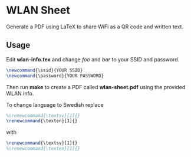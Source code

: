 # WLAN Sheet
Generate a PDF using LaTeX to share WiFi as a QR code and written text.

## Usage
Edit **wlan-info.tex** and change _foo_ and _bar_ to your SSID and password.

```latex
\newcommand{\ssid}{YOUR SSID}
\newcommand{\password}{YOUR PASSWORD}

```

Then run **make** to create a PDF called **wlan-sheet.pdf** using the provided WLAN info.

To change language to Swedish replace

```latex
%\renewcommand{\textsv}[1]{}
\renewcommand{\texten}[1]{}
```

with

```latex
\renewcommand{\textsv}[1]{}
%\renewcommand{\texten}[1]{}
```

